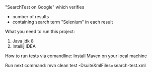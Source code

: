 "SearchTest on Google" which verifies 
- number of results 
- containing search term "Selenium" in each result 

What you need to run this project:
1. Java jdk 8
2. Intellij IDEA

How to run tests via comandline:
Install Maven on your local machine

Run next command:
mvn clean test -DsuiteXmlFiles=search-test.xml